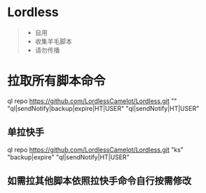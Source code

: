 # Lordless
> * 自用 
> * 收集羊毛脚本    
> * 请勿传播  

# **拉取所有脚本命令**  
ql repo https://github.com/LordlessCamelot/Lordless.git "" "ql|sendNotify|backup|expire|HT|USER" "ql|sendNotify|HT|USER"  
## 单拉快手  
ql repo https://github.com/LordlessCamelot/Lordless.git "ks" "backup|expire" "ql|sendNotify|HT|USER"

## **如需拉其他脚本依照拉快手命令自行按需修改**
